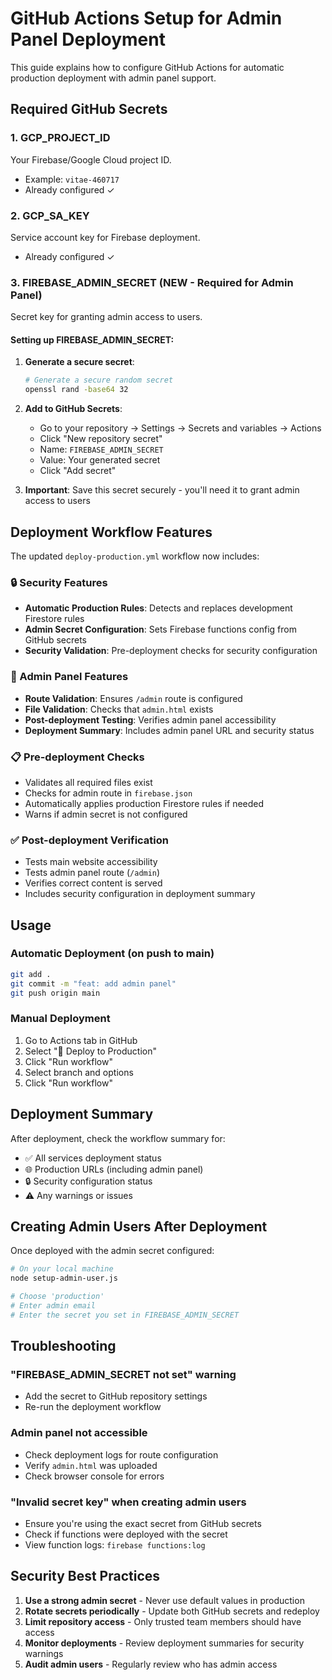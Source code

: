 # GitHub Actions Setup for Admin Panel Deployment

This guide explains how to configure GitHub Actions for automatic production deployment with admin panel support.

## Required GitHub Secrets

### 1. **GCP_PROJECT_ID**
Your Firebase/Google Cloud project ID.
- Example: `vitae-460717`
- Already configured ✓

### 2. **GCP_SA_KEY**
Service account key for Firebase deployment.
- Already configured ✓

### 3. **FIREBASE_ADMIN_SECRET** (NEW - Required for Admin Panel)
Secret key for granting admin access to users.

#### Setting up FIREBASE_ADMIN_SECRET:

1. **Generate a secure secret**:
   ```bash
   # Generate a secure random secret
   openssl rand -base64 32
   ```

2. **Add to GitHub Secrets**:
   - Go to your repository → Settings → Secrets and variables → Actions
   - Click "New repository secret"
   - Name: `FIREBASE_ADMIN_SECRET`
   - Value: Your generated secret
   - Click "Add secret"

3. **Important**: Save this secret securely - you'll need it to grant admin access to users

## Deployment Workflow Features

The updated `deploy-production.yml` workflow now includes:

### 🔒 Security Features
- **Automatic Production Rules**: Detects and replaces development Firestore rules
- **Admin Secret Configuration**: Sets Firebase functions config from GitHub secrets
- **Security Validation**: Pre-deployment checks for security configuration

### 🚀 Admin Panel Features
- **Route Validation**: Ensures `/admin` route is configured
- **File Validation**: Checks that `admin.html` exists
- **Post-deployment Testing**: Verifies admin panel accessibility
- **Deployment Summary**: Includes admin panel URL and security status

### 📋 Pre-deployment Checks
- Validates all required files exist
- Checks for admin route in `firebase.json`
- Automatically applies production Firestore rules if needed
- Warns if admin secret is not configured

### ✅ Post-deployment Verification
- Tests main website accessibility
- Tests admin panel route (`/admin`)
- Verifies correct content is served
- Includes security configuration in deployment summary

## Usage

### Automatic Deployment (on push to main)
```bash
git add .
git commit -m "feat: add admin panel"
git push origin main
```

### Manual Deployment
1. Go to Actions tab in GitHub
2. Select "🚀 Deploy to Production"
3. Click "Run workflow"
4. Select branch and options
5. Click "Run workflow"

## Deployment Summary

After deployment, check the workflow summary for:
- ✅ All services deployment status
- 🌐 Production URLs (including admin panel)
- 🔒 Security configuration status
- ⚠️ Any warnings or issues

## Creating Admin Users After Deployment

Once deployed with the admin secret configured:

```bash
# On your local machine
node setup-admin-user.js

# Choose 'production'
# Enter admin email
# Enter the secret you set in FIREBASE_ADMIN_SECRET
```

## Troubleshooting

### "FIREBASE_ADMIN_SECRET not set" warning
- Add the secret to GitHub repository settings
- Re-run the deployment workflow

### Admin panel not accessible
- Check deployment logs for route configuration
- Verify `admin.html` was uploaded
- Check browser console for errors

### "Invalid secret key" when creating admin users
- Ensure you're using the exact secret from GitHub secrets
- Check if functions were deployed with the secret
- View function logs: `firebase functions:log`

## Security Best Practices

1. **Use a strong admin secret** - Never use default values in production
2. **Rotate secrets periodically** - Update both GitHub secrets and redeploy
3. **Limit repository access** - Only trusted team members should have access
4. **Monitor deployments** - Review deployment summaries for security warnings
5. **Audit admin users** - Regularly review who has admin access 
